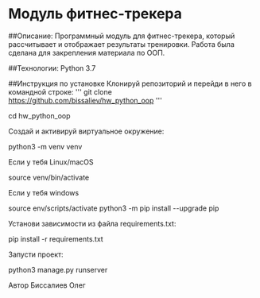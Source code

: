 # Модуль фитнес-трекера
##Описание:
Программный модуль для фитнес-трекера, который рассчитывает и отображает результаты тренировки. Работа была сделана для закрепления материала по ООП.

##Технологии:
Python 3.7

##Инструкция по установке
Клонируй репозиторий и перейди в него в командной строке:
'''
git clone https://github.com/bissaliev/hw_python_oop
'''

cd hw_python_oop

Cоздай и активируй виртуальное окружение:

python3 -m venv venv

Если у тебя Linux/macOS

source venv/bin/activate

Если у тебя windows

source env/scripts/activate python3 -m pip install --upgrade pip

Установи зависимости из файла requirements.txt:

pip install -r requirements.txt

Запусти проект:

python3 manage.py runserver

Автор
Биссалиев Олег
